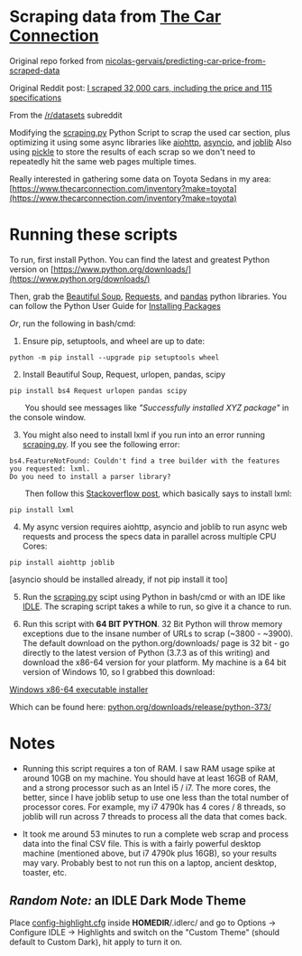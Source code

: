 Scraping data from [The Car Connection](https://www.thecarconnection.com)
================================================================================

Original repo forked from [nicolas-gervais/predicting-car-price-from-scraped-data](https://github.com/nicolas-gervais/predicting-car-price-from-scraped-data)

Original Reddit post:
[I scraped 32,000 cars, including the price and 115 specifications](https://www.reddit.com/r/datasets/comments/b6rcwv/i_scraped_32000_cars_including_the_price_and_115/)

From the 
[/r/datasets](https://www.reddit.com/r/datasets/) subreddit

Modifying the [scraping.py](./scraping.py) Python Script to scrap the used 
car section, plus optimizing it using some async libraries like 
[aiohttp](https://aiohttp.readthedocs.io/en/stable/), 
[asyncio](https://docs.python.org/3/library/asyncio.html), and
[joblib](https://joblib.readthedocs.io/en/latest/index.html)
Also using [pickle](https://docs.python.org/3/library/pickle.html) 
to store the results of each scrap so we don't need to repeatedly
hit the same web pages multiple times.

Really interested in gathering some data on Toyota Sedans in my area:
[https://www.thecarconnection.com/inventory?make=toyota](https://www.thecarconnection.com/inventory?make=toyota)

# Running these scripts
To run, first install Python. You can find the latest and greatest Python version on [https://www.python.org/downloads/](https://www.python.org/downloads/)

Then, grab the [Beautiful Soup](https://www.crummy.com/software/BeautifulSoup/bs4/doc/), 
[Requests](http://docs.python-requests.org/en/master/), 
and [pandas](https://pandas.pydata.org/)
python libraries. You can follow the Python User Guide
for [Installing Packages](https://packaging.python.org/tutorials/installing-packages/)

*Or*, run the following in bash/cmd:

1. Ensure pip, setuptools, and wheel are up to date:

```console
python -m pip install --upgrade pip setuptools wheel
```

2. Install Beautiful Soup, Request, urlopen, pandas, scipy

```console
pip install bs4 Request urlopen pandas scipy
```

&nbsp;&nbsp;&nbsp;&nbsp;&nbsp;&nbsp; You should see messages like *"Successfully installed XYZ package"* in the console
window.

3. You might also need to install lxml if you run into an error running 
[scraping.py](./scraping.py). If you see the following error:

```
bs4.FeatureNotFound: Couldn't find a tree builder with the features you requested: lxml. 
Do you need to install a parser library?
```

&nbsp;&nbsp;&nbsp;&nbsp;&nbsp;&nbsp; Then follow this [Stackoverflow post](https://stackoverflow.com/a/26856894), 
which basically says to install lxml:

```console
pip install lxml
```

4. My async version requires aiohttp, asyncio and joblib to run async web requests
and process the specs data in parallel across multiple CPU Cores:

```console
pip install aiohttp joblib
```

[asyncio should be installed already, if not pip install it too]

5. Run the [scraping.py](./scraping.py) scipt using Python in bash/cmd or with
an IDE like [IDLE](https://docs.python.org/3/library/idle.html). The scraping
script takes a while to run, so give it a chance to run.

6. Run this script with **64 BIT PYTHON**. 32 Bit Python will throw memory exceptions
due to the insane number of URLs to scrap (~3800 - ~3900). The default download
on the python.org/downloads/ page is 32 bit - go directly to the latest version
of Python (3.7.3 as of this writing) and download the x86-64 version for your
platform. My machine is a 64 bit version of Windows 10, so I grabbed this download:

[Windows x86-64 executable installer](https://www.python.org/ftp/python/3.7.3/python-3.7.3-amd64.exe)

Which can be found here:
[python.org/downloads/release/python-373/](https://www.python.org/downloads/release/python-373/)

# Notes

* Running this script requires a ton of RAM. I saw RAM usage spike at around 10GB
on my machine. You should have at least 16GB of RAM, and a strong processor such
as an Intel i5 / i7. The more cores, the better, since I have joblib setup to use
one less than the total number of processor cores. For example, my i7 4790k has 
4 cores / 8 threads, so joblib will run across 7 threads to process all the data that comes back.

* It took me around 53 minutes to run a complete web scrap and process data into
the final CSV file. This is with a fairly powerful desktop machine (mentioned above,
but i7 4790k plus 16GB), so your results may vary. Probably best to not run this
on a laptop, ancient desktop, toaster, etc.

## *Random Note:* an IDLE Dark Mode Theme
Place [config-highlight.cfg](./config-highlight.cfg) inside **HOMEDIR**/.idlerc/ and go to 
Options → Configure IDLE → Highlights and switch on the "Custom Theme" 
(should default to Custom Dark), hit apply to turn it on.